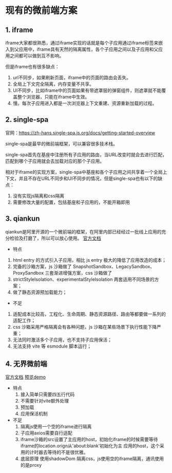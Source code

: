 # 现有的微前端方案

## 1. iframe

iframe大家都很熟悉，通过iframe实现的话就是每个子应用通过iframe标签来嵌入到父应用中，iframe具有天然的隔离属性，各个子应用之间以及子应用和父应用之间都可以做到互不影响。

但是iframe也有很多缺点：

1. url不同步，如果刷新页面，iframe中的页面的路由会丢失。
2. 全局上下文完全隔离，内存变量不共享。
3. UI不同步，比如iframe中的页面如果有带遮罩层的弹窗组件，则遮罩就不能覆盖整个浏览器，只能在iframe中生效。
4. 慢。每次子应用进入都是一次浏览器上下文重建、资源重新加载的过程。

## 2. single-spa

官网：https://zh-hans.single-spa.js.org/docs/getting-started-overview

single-spa是最早的微前端框架，可以兼容很多技术栈。

single-spa首先在基座中注册所有子应用的路由，当URL改变时就会去进行匹配，匹配到哪个子应用就会去加载对应的那个子应用。

相对于iframe的实现方案，single-spa中基座和各个子应用之间共享着一个全局上下文，并且不存在URL不同步和UI不同步的情况，但是single-spa也有以下的缺点：

1. 没有实现js隔离和css隔离
2. 需要修改大量的配置，包括基座和子应用的，不能开箱即用

## 3. qiankun

qiankun是阿里开源的一个微前端的框架，在阿里内部已经经过一批线上应用的充分检验及打磨了，所以可以放心使用。
[官方文档](https://qiankun.umijs.org/zh)

- 特点

1. html entry 的方式引入子应用，相比 js entry 极大的降低了应用改造的成本；
2. 完备的沙箱方案，js 沙箱做了 SnapshotSandbox、LegacySandbox、ProxySandbox 三套渐进增强方案，css 沙箱做了 
3. strictStyleIsolation、experimentalStyleIsolation 两套适用不同场景的方案；
4. 做了静态资源预加载能力；

- 不足
1. 适配成本比较高，工程化、生命周期、静态资源路径、路由等都要做一系列的适配工作；
2. css 沙箱采用严格隔离会有各种问题，js 沙箱在某些场景下执行性能下降严重；
3. 无法同时激活多个子应用，也不支持子应用保活；
4. 无法支持 vite 等 esmodule 脚本运行；

## 4. 无界微前端
[官方文档](https://wujie-micro.github.io/doc/)
[预览demo](https://wujie-micro.github.io/demo-main-vue/react16?react16=%2Fdemo-react16%2Fhome)

- 特点
    1. 接入简单只需要四五行代码
    2. 不需要针对vite额外处理
    3. 预加载
    4. 应用保活机制
- 不足
    1. 隔离js使用一个空的iframe进行隔离
    2. 子应用axios需要自行适配
    3. iframe沙箱的src设置了主应用的host，初始化iframe的时候需要等待iframe的location.orign从'about:blank'初始化为主 应用的host，这个采用的计时器去等待的不是很优雅。
    4. 底层原理 使用shadowDom 隔离css，js使用空的iframe隔离，通讯使用的是proxy
